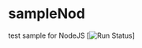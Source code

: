 # sampleNod
test sample for NodeJS
[![Run Status](https://api.qhode.com/projects/57ce623e1f4f740e00b916cf/badge?branch=u12nod )]
